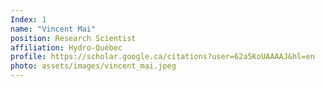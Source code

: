 ```yaml
---
Index: 1
name: "Vincent Mai"
position: Research Scientist
affiliation: Hydro-Québec
profile: https://scholar.google.ca/citations?user=62a5KoUAAAAJ&hl=en
photo: assets/images/vincent_mai.jpeg
---
```

